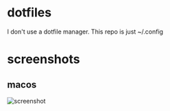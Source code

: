 # dotfiles
I don't use a dotfile manager. This repo is just ~/.config
# screenshots
## macos
![screenshot](https://textedit.dev/dotfiles/screenshot_lightmac.png)

